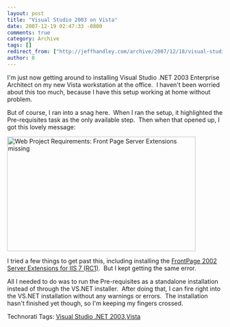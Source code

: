```yaml
---
layout: post
title: "Visual Studio 2003 on Vista"
date: 2007-12-19 02:47:33 -0800
comments: true
category: Archive
tags: []
redirect_from: ["http://jeffhandley.com/archive/2007/12/18/visual-studio-2003-on-vista.aspx"]
author: 0
---
```

<!-- more -->
<p>I'm just now getting around to installing Visual Studio .NET 2003 Enterprise Architect on my new Vista workstation at the office.  I haven't been worried about this too much, because I have this setup working at home without problem.</p>  <p>But of course, I ran into a snag here.  When I ran the setup, it highlighted the Pre-requisites task as the only available step.  Then when that opened up, I got this lovely message:</p>  <p><img style="border-right: 0px; border-top: 0px; border-left: 0px; border-bottom: 0px" height="268" alt="Web Project Requirements: Front Page Server Extensions missing" src="http://blog.jeffhandley.com/Images/PostImages/VisualStudio2003onVista_10841/xxl16BD.tmp.jpg" width="440" border="0" /> </p>  <p>I tried a few things to get past this, including installing the <a href="http://www.iis.net/downloads/default.aspx?tabid=34&amp;g=6&amp;i=1577" target="_blank">FrontPage 2002 Server Extensions for IIS 7 (RC1)</a>.  But I kept getting the same error.</p>  <p>All I needed to do was to run the Pre-requisites as a standalone installation instead of through the VS.NET installer.  After doing that, I can fire right into the VS.NET installation without any warnings or errors.  The installation hasn't finished yet though, so I'm keeping my fingers crossed.</p>  <div class="wlWriterSmartContent" id="scid:0767317B-992E-4b12-91E0-4F059A8CECA8:61ac27e6-f758-4796-ba0b-d1e92f5bd96c" style="padding-right: 0px; display: inline; padding-left: 0px; padding-bottom: 0px; margin: 0px; padding-top: 0px">Technorati Tags: <a href="http://technorati.com/tags/Visual%20Studio%20.NET%202003" rel="tag">Visual Studio .NET 2003</a>,<a href="http://technorati.com/tags/Vista" rel="tag">Vista</a></div>

